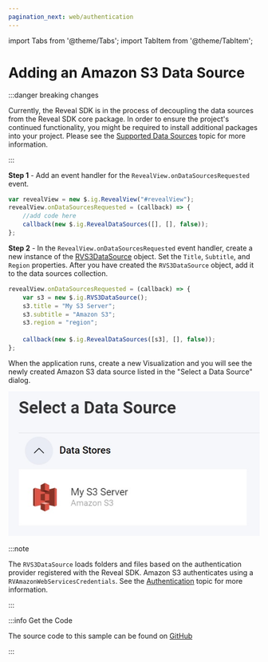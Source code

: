 ```yaml
---
pagination_next: web/authentication
---
```


import Tabs from '@theme/Tabs';
import TabItem from '@theme/TabItem';

# Adding an Amazon S3 Data Source

:::danger breaking changes

Currently, the Reveal SDK is in the process of decoupling the data sources from the Reveal SDK core package. In order to ensure the project's continued functionality, you might be required to install additional packages into your project. Please see the [Supported Data Sources](web/datasources.md#supported-data-sources) topic for more information.

:::

**Step 1** - Add an event handler for the `RevealView.onDataSourcesRequested` event.

```js
var revealView = new $.ig.RevealView("#revealView");
revealView.onDataSourcesRequested = (callback) => {
    //add code here
    callback(new $.ig.RevealDataSources([], [], false));
};
```

**Step 2** - In the `RevealView.onDataSourcesRequested` event handler, create a new instance of the [RVS3DataSource](https://help.revealbi.io/api/javascript/latest/classes/rvgoogledrivedatasource.html) object. Set the `Title`, `Subtitle`, and `Region` properties. After you have created the `RVS3DataSource` object, add it to the data sources collection.

```js
revealView.onDataSourcesRequested = (callback) => {
    var s3 = new $.ig.RVS3DataSource();
    s3.title = "My S3 Server";
    s3.subtitle = "Amazon S3";
    s3.region = "region";

    callback(new $.ig.RevealDataSources([s3], [], false));
};
```

When the application runs, create a new Visualization and you will see the newly created Amazon S3 data source listed in the "Select a Data Source" dialog.

![](images/amazon-s3-data-source.jpg)

:::note

The `RVS3DataSource` loads folders and files based on the authentication provider registered with the Reveal SDK. Amazon S3 authenticates using a `RVAmazonWebServicesCredentials`. See the [Authentication](../authentication#amazon-web-services) topic for more information.

:::

:::info Get the Code

The source code to this sample can be found on [GitHub](https://github.com/RevealBi/sdk-samples-javascript/tree/main/DataSources/Amazon-S3)

:::